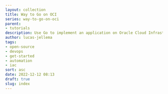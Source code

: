 ```yaml
---
layout: collection
title: Way to Go on OCI
series: way-to-go-on-oci
parent:
- tutorials
description: Use Go to implement an application on Oracle Cloud Infrastructure
author: lucas-jellema
tags:
- open-source
- devops
- get-started
- automation
- iac
sort: asc
date: 2022-12-12 08:13
draft: true
slug: index
---
```

